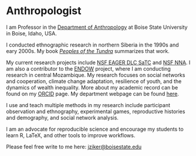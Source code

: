 # Anthropologist
I am Professor in the [Department of Anthropology](https://www.boisestate.edu/anthropology/) at Boise State University in Boise, Idaho, USA. 

I conducted ethnographic research in northern Siberia in the 1990s and eary 2000s. My book [_Peoples of the Tundra_](https://www.waveland.com/browse.php?t=30) summarizes that work.

My current research projects include [NSF EAGER DLC SaTC](https://www.nsf.gov/awardsearch/showAward?AWD_ID=2210082) and [NSF NNA](https://www.nsf.gov/awardsearch/showAward?AWD_ID=2126794). I am also a contributor to the [ENDOW](https://endowproject.github.io/) project, where I am conducting research in central Mozambique. My research focuses on social networks and cooperation, climate change adaptation, resilience of youth, and the dynamics of wealth inequality. More about my academic record can be found on my [ORCID](https://orcid.org/0000-0001-9059-5594) page. My department webpage can be found [here](https://www.boisestate.edu/anthropology/our-team/directory/john-ziker/).

I use and teach multiple methods in my research include participant observation and ethnography, experimental games, reproductive histories and demography, and social network analysis.

I am an advocate for reproducible science and encourage my students to learn R, LaTeX, and other tools to improve workflows.

Please feel free write to me here: jziker@boisestate.edu
